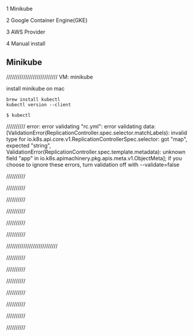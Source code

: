 

1 Minikube

2 Google Container Engine(GKE)

3 AWS Provider

4 Manual install

## Minikube

///////////////////////////
VM: minikube    



install minikube on mac
```
brew install kubectl   
kubectl version --client  

$ kubectl
```


//////////
error: error validating "rc.yml": error validating data: [ValidationError(ReplicationController.spec.selector.matchLabels): invalid type for io.k8s.api.core.v1.ReplicationControllerSpec.selector: got "map", expected "string", ValidationError(ReplicationController.spec.template.metadata): unknown field "app" in io.k8s.apimachinery.pkg.apis.meta.v1.ObjectMeta]; if you choose to ignore these errors, turn validation off with --validate=false

//////////

//////////

//////////

//////////

//////////

//////////



///////////////////////////

//////////

//////////

//////////

//////////

//////////

//////////

//////////